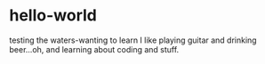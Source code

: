 # hello-world
testing the waters-wanting to learn
I like playing guitar and drinking beer...oh, and learning about coding and stuff.
